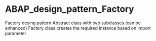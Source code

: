 # ABAP_design_pattern_Factory

Factory desing pattern
Abstract class with two subclasses (can be enhanced)
Factory class creates the required instance based on import parameter
